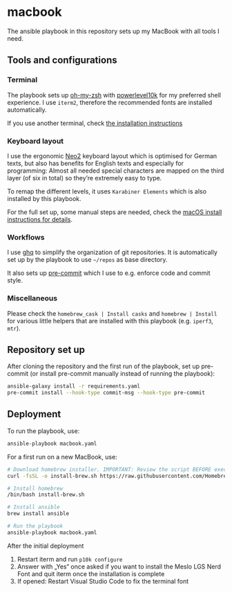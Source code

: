 # macbook

The ansible playbook in this repository sets up my MacBook with all tools I need.

## Tools and configurations

### Terminal

The playbook sets up [oh-my-zsh](https://github.com/ohmyzsh/ohmyzsh) with [powerlevel10k](https://github.com/romkatv/powerlevel10k) for my preferred shell experience. I use `iterm2`, therefore the recommended fonts are installed automatically.

If you use another terminal, check [the installation instructions](https://github.com/romkatv/powerlevel10k#meslo-nerd-font-patched-for-powerlevel10k)

### Keyboard layout

I use the ergonomic [Neo2](https://neo-layout.org/) keyboard layout which is optimised for German texts, but also has benefits for English texts and especially for programming: Almost all needed special characters are mapped on the third layer (of six in total) so they’re extremely easy to type.

To remap the different levels, it uses `Karabiner Elements` which is also installed by this playbook.

For the full set up, some manual steps are needed, check the [macOS install instructions for details](https://neo-layout.org/Einrichtung/macOS/).

### Workflows

I use [ghq](https://github.com/x-motemen/ghq) to simplify the organization of git repositories. It is automatically set up by the playbook to use `~/repos` as base directory.

It also sets up [pre-commit](https://pre-commit.com/) which I use to e.g. enforce code and commit style.

### Miscellaneous

Please check the `homebrew_cask | Install casks` and `homebrew | Install` for various little helpers that are installed with this playbook (e.g. `iperf3`, `mtr`).

## Repository set up

After cloning the repository and the first run of the playbook, set up pre-commit (or install pre-commit manually instead of running the playbook):

```sh
ansible-galaxy install -r requirements.yaml
pre-commit install --hook-type commit-msg --hook-type pre-commit
```

## Deployment

To run the playbook, use:

```sh
ansible-playbook macbook.yaml
```

For a first run on a new MacBook, use:

```sh
# Download homebrew installer. IMPORTANT: Review the script BEFORE executing it!
curl -fsSL -o install-brew.sh https://raw.githubusercontent.com/Homebrew/install/HEAD/install.sh

# Install homebrew
/bin/bash install-brew.sh

# Install ansible
brew install ansible

# Run the playbook
ansible-playbook macbook.yaml
```

After the initial deployment

1. Restart iterm and run `p10k configure`
2. Answer with „Yes“ once asked if you want to install the Meslo LGS Nerd Font and quit iterm once the installation is complete
3. If opened: Restart Visual Studio Code to fix the terminal font
